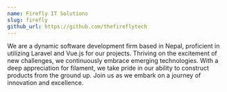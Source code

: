 ```yaml
---
name: Firefly IT Solutions
slug: firefly
github_url: https://github.com/thefireflytech
---
```


We are a dynamic software development firm based in Nepal, proficient in utilizing Laravel and Vue.js for our projects. Thriving on the excitement of new challenges, we continuously embrace emerging technologies. With a deep appreciation for filament, we take pride in our ability to construct products from the ground up. Join us as we embark on a journey of innovation and excellence. 


